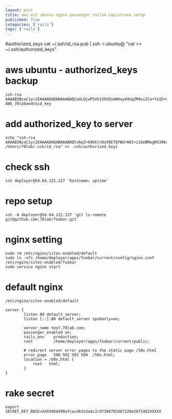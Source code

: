 ```yaml
---
layout: post
title: aws ec2 ubuntu nginx passenger rails4 capistrano setup
published: True
categories: ['rails']
tags: ['rails']
---
```


#authorized_keys
	cat ~/.ssh/id_rsa.pub | ssh -i ubuntu@ "cat >> ~/.ssh/authorized_keys"




# aws ubuntu - authorized_keys backup

	ssh-rsa AAAAB3NzaC1yc2EAAAADAQABAAABAQCoULQjwPSVk1ShUZodAHxyd4UqZM4ui2Ca+Ya1D+GRtioEwUzaVej7F6n9HGzm4vNcWu+7MSDWVkDt9TnwD6pDye0svqA8Xj0GvznwMW8kFk0UFVI0EPTXqVeo03iA3aqtv9rbwig75aJwOxZi1kYmmdjJnjo41txJg2z75AdqNhk5dO81bc77wxlfWmKOMjUePIM+mV5mA4Es/IiWFim45WgTI164vIo5k4qvZo6D43PED32BnvIZmVTfptPHIHnUJVqwOHU8r2CHafjkcks3iTzJ9Dqlek+KFN+IHRbJO+9e0DTfQUj9HludpH14o5HbUsUKtx2x7KUMB2P7j3sN AWS_78labandroid_key



# add authorized_key to server

	echo "ssh-rsa AAAAB3NzaC1yc2EAAAADAQABAAABAQCv6pZ+69bkln0zX8E7QYWUrA01+i1GeBMwgRX396eKfu2+0fBF27K/ZIFT9k1sULa84kG3UpnYsg50J/iLVLN5TSDmnzz0/5WbY1+dVwOgRb7vaNc6InfXRh4eXLw9vOEWtrIVNYJ8tMNIdzFoq4i1NNlgmrP+P+j3/tyJfKyf93Rhaa5wIIwADlDWxfKsmViF16IjZqWfOtmNkVWntXzPmlGbWErS17XxzCokQWzM3U7n1QSvny1v+qOvajjmlvKrPqNRQ4CZYkMX3mCKG/GIbuP57boUPcoYGgRfH4owYNRhD3Kbn7hJjYSfMBXC8wcjN5xVBGqORZshvdnfXtyJ /Users/78lab/.ssh/id_rsa" >> .ssh/authorized_keys

# check ssh
	ssh deployer@54.64.121.127 'hostname; uptime'

# repo setup

	ssh -A deployer@54.64.121.127 'git ls-remote git@github.com:78lab/foobar.git'



# nginx setting

	sudo rm /etc/nginx/sites-enabled/default
	sudo ln -nfs /home/deployer/apps/foobar/current/config/nginx.conf /etc/nginx/sites-enabled/foobar
	sudo service nginx start



# default nginx
	/etc/nginx/sites-enabled/default

	server {
	        listen 80 default_server;
	        listen [::]:80 default_server ipv6only=on;

	        server_name test.78lab.com;
	        passenger_enabled on;
	        rails_env    production;
	        root         /home/deployer/apps/foobar/current/public;

	        # redirect server error pages to the static page /50x.html
	        error_page   500 502 503 504  /50x.html;
	        location = /50x.html {
	            root   html;
	        }
	}

# rake secret
	export SECRET_KEY_BASE=XXXX904d90afcace62e3a4c2c97394785d67220e26f5462XXXXX




